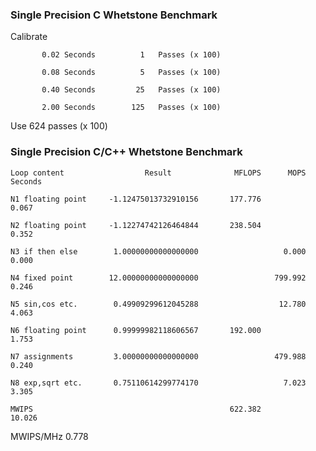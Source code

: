 ### Single Precision C Whetstone Benchmark 

Calibrate
```
       0.02 Seconds          1   Passes (x 100)

       0.08 Seconds          5   Passes (x 100)

       0.40 Seconds         25   Passes (x 100)

       2.00 Seconds        125   Passes (x 100)
```
Use 624  passes (x 100)

###          Single Precision C/C++ Whetstone Benchmark
```
Loop content                  Result              MFLOPS      MOPS   Seconds

N1 floating point     -1.12475013732910156       177.776              0.067

N2 floating point     -1.12274742126464844       238.504              0.352

N3 if then else        1.00000000000000000                   0.000    0.000

N4 fixed point        12.00000000000000000                 799.992    0.246

N5 sin,cos etc.        0.49909299612045288                  12.780    4.063

N6 floating point      0.99999982118606567       192.000              1.753

N7 assignments         3.00000000000000000                 479.988    0.240

N8 exp,sqrt etc.       0.75110614299774170                   7.023    3.305

MWIPS                                            622.382             10.026
```

MWIPS/MHz                                          0.778

